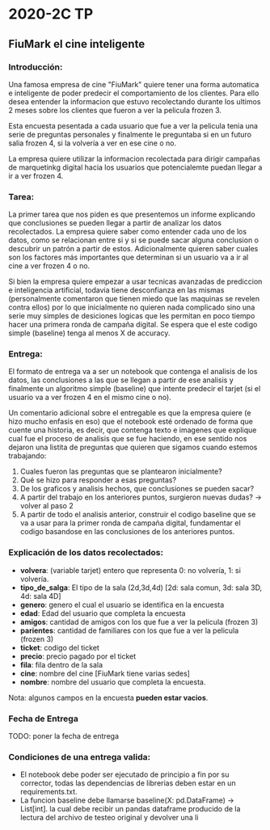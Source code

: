 # 2020-2C TP
## FiuMark el cine inteligente

### Introducción:
Una famosa empresa de cine "FiuMark" quiere tener una forma automatica e inteligente de 
poder predecir el comportamiento de los clientes.
Para ello desea entender la informacion que estuvo recolectando durante los ultimos 2 meses 
sobre los clientes que fueron a ver la pelicula frozen 3.


Esta encuesta pesentada a cada usuario que fue a ver la pelicula tenia una serie de preguntas
personales y finalmente le preguntaba si en un futuro salia frozen 4, si la volvería a ver
en ese cine o no.


La empresa quiere utilizar la informacion recolectada para dirigir campañas de marquetinkg digital 
hacia los usuarios que potencialemte puedan llegar a ir a ver frozen 4.

### Tarea:

La primer tarea que nos piden es que presentemos un informe explicando que conclusiones se pueden 
llegar a partir de analizar los datos recolectados. La empresa quiere saber como entender cada 
uno de los datos, como se relacionan entre si y si se puede sacar alguna conclusion o descubrir
un patrón a partir de estos. Adicionalmente quieren saber cuales son los factores más importantes
que determinan si un usuario va a ir al cine a ver frozen 4 o no.


Si bien la empresa quiere empezar a usar tecnicas avanzadas de prediccion e inteligencia artificial, 
todavia tiene desconfianza en las mismas (personalmente comentaron que tienen miedo que las maquinas 
se revelen contra ellos) por lo que inicialmente no quieren nada complicado sino una serie muy simples
de desiciones logicas que les permitan en poco tiempo hacer una primera ronda de campaña digital. Se 
espera que el este codigo simple (baseline) tenga al menos X de accuracy.


### Entrega:
El formato de entrega va a ser un notebook que contenga el analisis de los datos, las conclusiones a 
las que se llegan a partir de ese analisis y finalmente un algoritmo simple (baseline) que intente 
predecir el tarjet (si el usuario va a ver frozen 4 en el mismo cine o no). 


Un comentario adicional sobre el entregable es que la empresa quiere (e hizo mucho enfasis en eso) 
que el notebook esté ordenado de forma que cuente una historia, es decir, que contenga texto e imagenes que 
explique cual fue el proceso de analisis que se fue haciendo, en ese sentido nos dejaron una listita
de preguntas que quieren que sigamos cuando estemos trabajando:
1. Cuales fueron las preguntas que se plantearon inicialmente?
2. Qué se hizo para responder a esas preguntas?
3. De los graficos y analisis hechos, que conclusiones se pueden sacar?
4. A partir del trabajo en los anteriores puntos, surgieron nuevas dudas? -> volver al paso 2
5. A partir de todo el analisis anterior, construir el codigo baseline que se va a usar para la 
primer ronda de campaña digital, fundamentar el codigo basandose en las conclusiones de los 
anteriores puntos.

### Explicación de los datos recolectados:
- **volvera**: (variable tarjet) entero que representa 0: no volvería, 1: si volvería. 
- **tipo_de_salga**: El tipo de la sala (2d,3d,4d) [2d: sala comun, 3d: sala 3D, 4d: sala 4D]
- **genero**: genero el cual el usuario se identifica en la encuesta
- **edad**: Edad del usuario que completa la encuesta
- **amigos**: cantidad de amigos con los que fue a ver la pelicula (frozen 3)
- **parientes**: cantidad de familiares con los que fue a ver la pelicula (frozen 3)
- **ticket**: codigo del ticket
- **precio**: precio pagado por el ticket
- **fila**: fila dentro de la sala
- **cine**: nombre del cine [FiuMark tiene varias sedes]
- **nombre**: nombre del usuario que completa la encuesta.

Nota: algunos campos en la encuesta **pueden estar vacios**.


### Fecha de Entrega
TODO: poner la fecha de entrega

### Condiciones de una entrega valida:
- El notebook debe poder ser ejecutado de principio a fin por su corrector, todas las dependencias de librerias
deben estar en un requirements.txt.
- La funcion baseline debe llamarse baseline(X: pd.DataFrame) -> List[int].
la cual debe recibir un pandas dataframe producido de la lectura del archivo de testeo original y devolver una li

